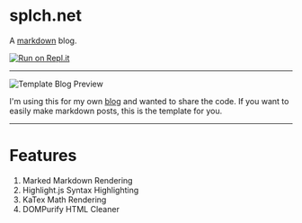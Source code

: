 # splch.net

A [markdown](https://guides.github.com/features/mastering-markdown/#GitHub-flavored-markdown) blog.

[![Run on Repl.it](https://replit.com/badge/github/splch/splch.net)](https://replit.com/github/splch/splch.net)

---

![Template Blog Preview](https://storage.googleapis.com/replit/images/1631650064891_b45a150cd76c08fef39303cbcf6087ad.png)

I'm using this for my own [blog](https://splch.net) and wanted to share the code. If you want to easily make markdown posts, this is the template for you.

---

# Features

1.  Marked Markdown Rendering
2.  Highlight.js Syntax Highlighting
3.  KaTex Math Rendering
4.  DOMPurify HTML Cleaner
